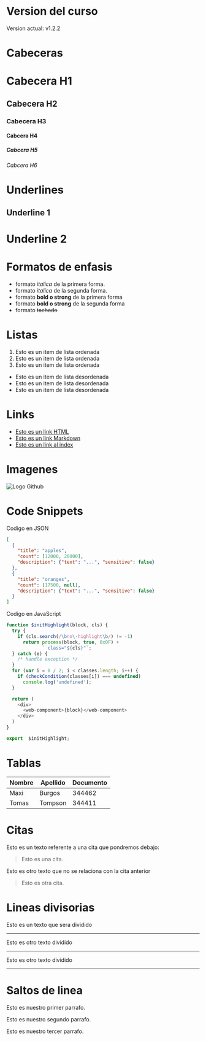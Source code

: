 # Version del curso
Version actual: v1.2.2

# Cabeceras
# Cabecera H1
## Cabecera H2
### Cabecera H3
#### Cabcera H4
##### Cabcera H5
###### Cabcera H6

# Underlines
Underline 1
------

Underline 2 
==========

# Formatos de enfasis 
- formato *italica* de la primera forma.
- formato _italica_ de la segunda forma.
- formato **bold o strong** de la primera forma
- formato __bold o strong__ de la segunda forma
- formato ~~tachado~~

# Listas 
1. Esto es un item de lista ordenada 
2. Esto es un item de lista ordenada 
3. Esto es un item de lista ordenada 

- Esto es un item de lista desordenada 
- Esto es un item de lista desordenada 
- Esto es un item de lista desordenada 

# Links
- <a href="http://www.google.com">Esto es un link HTML</a>
- [Esto es un link Markdown](http://www.google.com) 
- [Esto es un link al index](index.html) 

# Imagenes 
![Logo Github](https://2.bp.blogspot.com/-9bw6QEeMEt8/U1QHyr2tNNI/AAAAAAAAB24/GcTaHej8130xuQoKHQPKYG35yBzOVV4pgCKgB/s1600/github_login_icon.png)

# Code Snippets
Codigo en JSON
```JSON
[
  {
    "title": "apples",
    "count": [12000, 20000],
    "description": {"text": "...", "sensitive": false}
  },
  {
    "title": "oranges",
    "count": [17500, null],
    "description": {"text": "...", "sensitive": false}
  }
]
```
Codigo en JavaScript
```JavaScript
function $initHighlight(block, cls) {
  try {
    if (cls.search(/\bno\-highlight\b/) != -1)
      return process(block, true, 0x0F) +
             ` class="${cls}"`;
  } catch (e) {
    /* handle exception */
  }
  for (var i = 0 / 2; i < classes.length; i++) {
    if (checkCondition(classes[i]) === undefined)
      console.log('undefined');
  }

  return (
    <div>
      <web-component>{block}</web-component>
    </div>
  )
}

export  $initHighlight;
```

# Tablas
| Nombre | Apellido | Documento |
| ------ | -------- | --------- |
| Maxi | Burgos | 344462
| Tomas | Tompson | 344411

# Citas
Esto es un texto referente a una cita que pondremos debajo:
> Esto es una cita.

Esto es otro texto que no se relaciona con la cita anterior
> Esto es otra cita.

# Lineas divisorias
Esto es un texto que sera dividido 

---
Esto es otro texto dividido

***
Esto es otro texto dividido

___

# Saltos de linea
Esto es nuestro primer parrafo.

Esto es nuestro segundo parrafo.

Esto es nuestro tercer parrafo.
